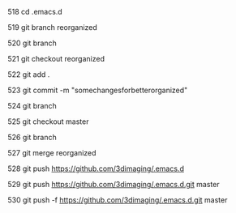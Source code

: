   518  cd .emacs.d
  
  519  git branch reorganized
  
  520  git branch
  
  521  git checkout reorganized
  
  522  git add .
  
  523  git commit -m "somechangesforbetterorganized"
  
  524  git branch
  
  525  git checkout master
  
  526  git branch
  
  527  git merge reorganized
  
  528  git push https://github.com/3dimaging/.emacs.d
  
  529  git push https://github.com/3dimaging/.emacs.d.git master
  
  530  git push -f https://github.com/3dimaging/.emacs.d.git master
